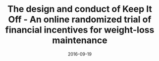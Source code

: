 ---
articlename2: Keep it Off
title: >-
  The design and conduct of Keep It Off - An online randomized trial of financial incentives for weight-loss maintenance
date: 2016-09-19
summary: >-
  Obesity continues to be a serious public health challenge. Rates are increasing worldwide, with nearly 70% of the US adults overweight or obese, leading to increased clinical and economic burden. While successful approaches for achieving weight loss have been identified, techniques for long-term maintenance of initial weight loss have largely been unsuccessful. Financial incentive interventions have been shown in several settings to be successful in motivating participants to adopt healthy behaviors.
authors: >-
  Pamela A Shaw, William S Yancy, Jr, Lisa Wesby, Victoria Ulrich, Andrea B Troxel, David Huffman, Gary D Foster, Kevin Volpp
externallink: 'http://journals.sagepub.com/doi/abs/10.1177/1740774516669679'
journal: Ann Intern Med.
---
